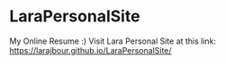 # LaraPersonalSite
My Online Resume :) 
Visit Lara Personal Site at this link:
https://larajbour.github.io/LaraPersonalSite/ 
